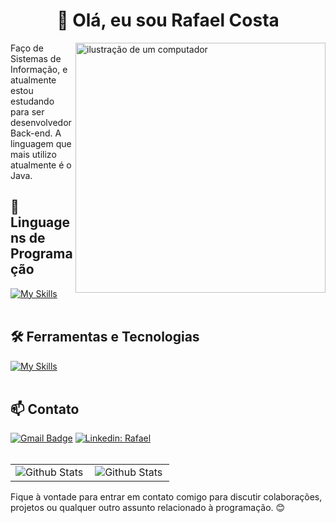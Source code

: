 <h1 align="center">👋 Olá, eu sou Rafael Costa</h1>

<img src="https://raw.githubusercontent.com/MicaelliMedeiros/micaellimedeiros/master/image/computer-illustration.png" alt="ilustração de um computador" min-width="400px" max-width="400px" width="400px" align="right">

<p align="left"> 
  Faço de Sistemas de Informação, e atualmente estou estudando para ser desenvolvedor Back-end. A linguagem que mais utilizo atualmente é o Java.
</p>

## 🚀 Linguagens de Programação
[![My Skills](https://skillicons.dev/icons?i=java)](https://skillicons.dev)<br><br>

## 🛠️ Ferramentas e Tecnologias
[![My Skills](https://skillicons.dev/icons?i=vscode,git,github)](https://skillicons.dev)<br><br>

## 📫 Contato

[![Gmail Badge](https://img.shields.io/badge/-Gmail-006bed?style=flat-square&logo=Gmail&logoColor=white&link=mailto:rafaelcostaoliveira.dev@gmail.com)](rafaelcostaoliveira.dev@gmail.com)
[![Linkedin: Rafael](https://img.shields.io/badge/-LinkedIn-blue?style=flat-square&logo=Linkedin&logoColor=white&link=https://www.linkedin.com/in/rafwcosta/)](https://www.linkedin.com/in/rafwcosta/) <br><br>


<table>
  <tr>
    <td>
      <img
        align="left"
        src="https://github-readme-stats.vercel.app/api?username=rafwcosta&theme=dark&hide_border=false&include_all_commits=true"
        alt="Github Stats"
      />
    </td>
    <td>
      <img
        align="left"
        src="https://github-readme-stats.vercel.app/api/top-langs/?username=rafwcosta&theme=dark&hide_border=false&include_all_commits=true&count_private=true&layout=compact"
        alt="Github Stats"
      />
    </td>
  </tr>
</table>

Fique à vontade para entrar em contato comigo para discutir colaborações, projetos ou qualquer outro assunto relacionado à programação. 😊 <br><br>
